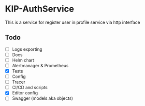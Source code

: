 # KIP-AuthService
This is a service for register user in profile service via http interface

## Todo
- [ ] Logs exporting
- [ ] Docs
- [ ] Helm chart
- [ ] Alertmanager & Prometheus
- [x] Tests
- [ ] Config 
- [ ] Tracer
- [ ] CI/CD and scripts
- [x] Editor config
- [ ] Swagger (models aka objects)
